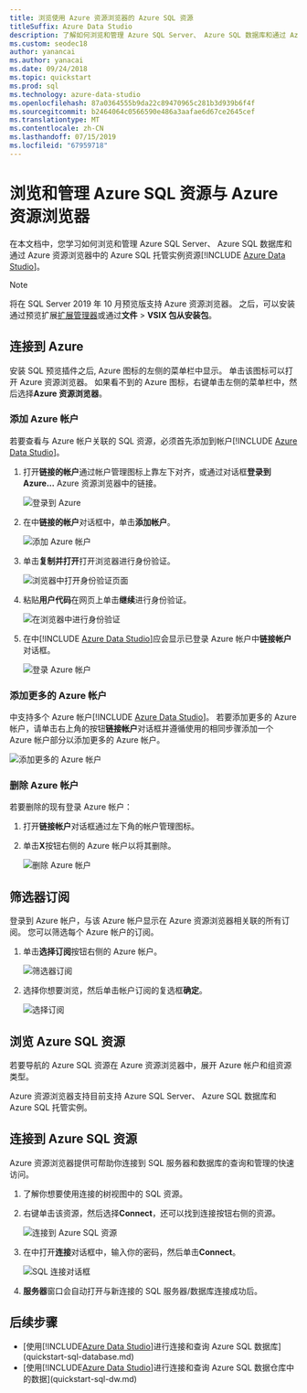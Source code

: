 ```yaml
---
title: 浏览使用 Azure 资源浏览器的 Azure SQL 资源
titleSuffix: Azure Data Studio
description: 了解如何浏览和管理 Azure SQL Server、 Azure SQL 数据库和通过 Azure 资源浏览器的 Azure SQL 托管实例。
ms.custom: seodec18
author: yanancai
ms.author: yanacai
ms.date: 09/24/2018
ms.topic: quickstart
ms.prod: sql
ms.technology: azure-data-studio
ms.openlocfilehash: 87a0364555b9da22c89470965c281b3d939b6f4f
ms.sourcegitcommit: b2464064c0566590e486a3aafae6d67ce2645cef
ms.translationtype: MT
ms.contentlocale: zh-CN
ms.lasthandoff: 07/15/2019
ms.locfileid: "67959718"
---
```

# <a name="explore-and-manage-azure-sql-resources-with-azure-resource-explorer"></a>浏览和管理 Azure SQL 资源与 Azure 资源浏览器

在本文档中，您学习如何浏览和管理 Azure SQL Server、 Azure SQL 数据库和通过 Azure 资源浏览器中的 Azure SQL 托管实例资源[!INCLUDE [Azure Data Studio](../includes/name-sos-short.md)]。

>[!NOTE]
>将在 SQL Server 2019 年 10 月预览版支持 Azure 资源浏览器。 之后，可以安装通过预览扩展[扩展管理器](extensions.md)或通过**文件** > **VSIX 包从安装包**。


## <a name="connect-to-azure"></a>连接到 Azure

安装 SQL 预览插件之后, Azure 图标的左侧的菜单栏中显示。 单击该图标可以打开 Azure 资源浏览器。 如果看不到的 Azure 图标，右键单击左侧的菜单栏中，然后选择**Azure 资源浏览器**。

### <a name="add-an-azure-account"></a>添加 Azure 帐户

若要查看与 Azure 帐户关联的 SQL 资源，必须首先添加到帐户[!INCLUDE [Azure Data Studio](../includes/name-sos-short.md)]。

1. 打开**链接的帐户**通过帐户管理图标上靠左下对齐，或通过对话框**登录到 Azure...** Azure 资源浏览器中的链接。

    ![登录到 Azure](media/azure-resource-explorer/sign-in-to-azure.png)

2. 在中**链接的帐户**对话框中，单击**添加帐户**。

    ![添加 Azure 帐户](media/azure-resource-explorer/add-an-azure-account.png)

3. 单击**复制并打开**打开浏览器进行身份验证。

    ![浏览器中打开身份验证页面](media/azure-resource-explorer/open-authentication-in-browser.png)

4. 粘贴**用户代码**在网页上单击**继续**进行身份验证。

    ![在浏览器中进行身份验证](media/azure-resource-explorer/authenticate-in-browser.png)

5. 在中[!INCLUDE [Azure Data Studio](../includes/name-sos-short.md)]应会显示已登录 Azure 帐户中**链接帐户**对话框。

    ![登录 Azure 帐户](media/azure-resource-explorer/signed-in-azure-account.png)

### <a name="add-more-azure-accounts"></a>添加更多的 Azure 帐户

中支持多个 Azure 帐户[!INCLUDE [Azure Data Studio](../includes/name-sos-short.md)]。 若要添加更多的 Azure 帐户，请单击右上角的按钮**链接帐户**对话框并遵循使用的相同步骤添加一个 Azure 帐户部分以添加更多的 Azure 帐户。

![添加更多的 Azure 帐户](media/azure-resource-explorer/add-more-azure-account.png)

### <a name="remove-an-azure-account"></a>删除 Azure 帐户

若要删除的现有登录 Azure 帐户：

1. 打开**链接帐户**对话框通过左下角的帐户管理图标。
2. 单击**X**按钮右侧的 Azure 帐户以将其删除。

    ![删除 Azure 帐户](media/azure-resource-explorer/remove-azure-account.png)

## <a name="filter-subscription"></a>筛选器订阅

登录到 Azure 帐户，与该 Azure 帐户显示在 Azure 资源浏览器相关联的所有订阅。 您可以筛选每个 Azure 帐户的订阅。

1. 单击**选择订阅**按钮右侧的 Azure 帐户。

   ![筛选器订阅](media/azure-resource-explorer/filter-subscription.png)

2. 选择你想要浏览，然后单击帐户订阅的复选框**确定**。

   ![选择订阅](media/azure-resource-explorer/select-subscription.png)

## <a name="explore-azure-sql-resources"></a>浏览 Azure SQL 资源

若要导航的 Azure SQL 资源在 Azure 资源浏览器中，展开 Azure 帐户和组资源类型。

Azure 资源浏览器支持目前支持 Azure SQL Server、 Azure SQL 数据库和 Azure SQL 托管实例。

## <a name="connect-to-azure-sql-resources"></a>连接到 Azure SQL 资源

Azure 资源浏览器提供可帮助你连接到 SQL 服务器和数据库的查询和管理的快速访问。 

1. 了解你想要使用连接的树视图中的 SQL 资源。
2. 右键单击该资源，然后选择**Connect**，还可以找到连接按钮右侧的资源。

   ![连接到 Azure SQL 资源](media/azure-resource-explorer/connect-to-azure-sql-resource.png)

3. 在中打开**连接**对话框中，输入你的密码，然后单击**Connect**。

   ![SQL 连接对话框](media/azure-resource-explorer/sql-connection-dialog.png)
4. **服务器**窗口会自动打开与新连接的 SQL 服务器/数据库连接成功后。

## <a name="next-steps"></a>后续步骤

- [使用[!INCLUDE[Azure Data Studio](../includes/name-sos-short.md)]进行连接和查询 Azure SQL 数据库](quickstart-sql-database.md)
- [使用[!INCLUDE[Azure Data Studio](../includes/name-sos-short.md)]进行连接和查询 Azure SQL 数据仓库中的数据](quickstart-sql-dw.md)